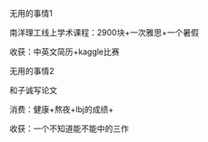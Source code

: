 无用的事情1

南洋理工线上学术课程：2900块+一次雅思+一个暑假

收获：中英文简历+kaggle比赛

无用的事情2

和子诚写论文

消费：健康+熬夜+lbj的成绩+

收获：一个不知道能不能中的三作